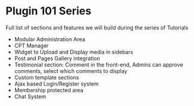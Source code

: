 # Plugin 101 Series
Full list of sections and features we will build during the series of Tutorials

* Modular Administration Area
* CPT Manager
* Widget to Upload and Display media in sidebars
* Post and Pages Gallery integration
* Testimonial section: Comment in the front-end, Admins can approve comments, select which comments to  display 
* Custom template sections
* Ajax based Login/Register system
* Membership protected area
* Chat System
